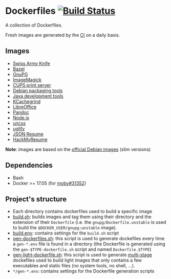 # Dockerfiles [![Build Status](https://secure.travis-ci.org/olbat/dockerfiles.png?branch=master)](https://travis-ci.org/olbat/dockerfiles)

A collection of Dockerfiles.

Fresh images are generated by the [CI](https://gitlab.com/olbat/dockerfiles/-/pipelines) on a daily basis.


## Images
* [Swiss Army Knife](sak/)
* [Bazel](bazel/)
* [GnuPG](gnupg/)
* [ImageMagick](imagemagick/)
* [CUPS print server](cupsd/)
* [Debian packaging tools](debian-pkg/)
* [Java development tools](java-devel/)
* [KCachegrind](kcachegrind/)
* [LibreOffice](libreoffice/)
* [Pandoc](pandoc/)
* [Node.js](nodejs/)
* [uncss](uncss/)
* [uglify](uglify/)
* [JSON Resume](jsonresume/)
* [HackMyResume](hackmyresume/)

__Note__: images are based on the [official Debian images](https://hub.docker.com/_/debian/) (slim versions)

## Dependencies
* Bash
* Docker >= 17.05 (for [moby#31352](https://github.com/moby/moby/pull/31352))


## Project's structure
* Each directory contains dockerfiles used to build a specific image
* [build.sh](build.sh): builds images and tag them using their directory and the extension of their `Dockerfile` (i.e. the `gnupg/Dockerfile.unstable` is used to build the `$DOCKER_USER/gnupg:unstable` image).
* [build.env](build.env): contains settings for the `build.sh` script
* [gen-dockerfiles.sh](gen-dockerfiles.sh): this script is used to generate dockefiles every time a `gen-*.env` file is found in a directory (the Dockerfile is generated using the `gen-$TYPE-dockerfile.sh` script and named `Dockerfile.$TYPE`)
* [gen-light-dockerfile.sh](gen-light-dockerfiles): this script is used to generate [multi-stage](https://docs.docker.com/engine/userguide/eng-image/multistage-build/) dockefiles used to build light images that only contains a few executables and static files (no system tools, no shell, ...).
* `*/gen-*.env`: contains settings for the Dockerfile generation scripts
